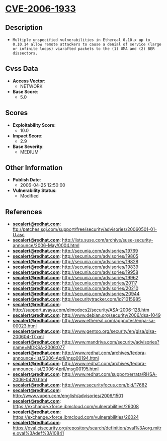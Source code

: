 
# [CVE-2006-1933](https://cve.mitre.org/cgi-bin/cvename.cgi?name=CVE-2006-1933)

## Description

- `Multiple unspecified vulnerabilities in Ethereal 0.10.x up to 0.10.14 allow remote attackers to cause a denial of service (large or infinite loops) viarafted packets to the (1) UMA and (2) BER dissectors.`

## Cvss Data

- **Access Vector**:
  - NETWORK
- **Base Score**:
  - 5.0

## Scores

- **Exploitability Score**:
  - 10.0
- **Impact Score**:
  - 2.9
- **Base Severity**:
  - MEDIUM

## Other Information

- **Publish Date**:
  - 2006-04-25 12:50:00
- **Vulnerability Status**:
  - Modified

## References

- **secalert@redhat.com**: ftp://patches.sgi.com/support/free/security/advisories/20060501-01-U.asc
- **secalert@redhat.com**: http://lists.suse.com/archive/suse-security-announce/2006-May/0004.html
- **secalert@redhat.com**: http://secunia.com/advisories/19769
- **secalert@redhat.com**: http://secunia.com/advisories/19805
- **secalert@redhat.com**: http://secunia.com/advisories/19828
- **secalert@redhat.com**: http://secunia.com/advisories/19839
- **secalert@redhat.com**: http://secunia.com/advisories/19958
- **secalert@redhat.com**: http://secunia.com/advisories/19962
- **secalert@redhat.com**: http://secunia.com/advisories/20117
- **secalert@redhat.com**: http://secunia.com/advisories/20210
- **secalert@redhat.com**: http://secunia.com/advisories/20944
- **secalert@redhat.com**: http://securitytracker.com/id?1015985
- **secalert@redhat.com**: http://support.avaya.com/elmodocs2/security/ASA-2006-128.htm
- **secalert@redhat.com**: http://www.debian.org/security/2006/dsa-1049
- **secalert@redhat.com**: http://www.ethereal.com/appnotes/enpa-sa-00023.html
- **secalert@redhat.com**: http://www.gentoo.org/security/en/glsa/glsa-200604-17.xml
- **secalert@redhat.com**: http://www.mandriva.com/security/advisories?name=MDKSA-2006:077
- **secalert@redhat.com**: http://www.redhat.com/archives/fedora-announce-list/2006-April/msg00194.html
- **secalert@redhat.com**: http://www.redhat.com/archives/fedora-announce-list/2006-April/msg00195.html
- **secalert@redhat.com**: http://www.redhat.com/support/errata/RHSA-2006-0420.html
- **secalert@redhat.com**: http://www.securityfocus.com/bid/17682
- **secalert@redhat.com**: http://www.vupen.com/english/advisories/2006/1501
- **secalert@redhat.com**: https://exchange.xforce.ibmcloud.com/vulnerabilities/26008
- **secalert@redhat.com**: https://exchange.xforce.ibmcloud.com/vulnerabilities/26024
- **secalert@redhat.com**: https://oval.cisecurity.org/repository/search/definition/oval%3Aorg.mitre.oval%3Adef%3A10841
